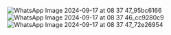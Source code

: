 ![WhatsApp Image 2024-09-17 at 08 37 47_95bc6166](https://github.com/user-attachments/assets/df4b487f-3ad2-4ca8-b2ef-62d9ebd606ef)
![WhatsApp Image 2024-09-17 at 08 37 46_cc9280c9](https://github.com/user-attachments/assets/dca521b7-c61e-4b0f-857f-2c722c37d24c)
![WhatsApp Image 2024-09-17 at 08 37 47_72e26954](https://github.com/user-attachments/assets/9dc10658-f3eb-4aef-b1f9-12ac58a11d15)
